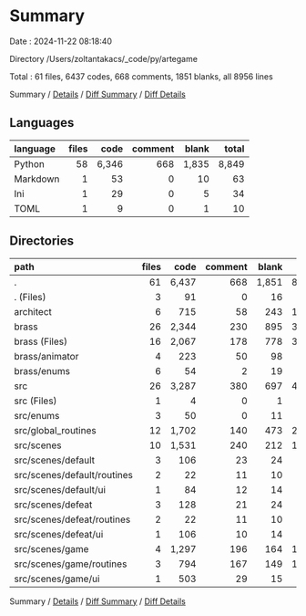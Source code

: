 # Summary

Date : 2024-11-22 08:18:40

Directory /Users/zoltantakacs/_code/py/artegame

Total : 61 files,  6437 codes, 668 comments, 1851 blanks, all 8956 lines

Summary / [Details](details.md) / [Diff Summary](diff.md) / [Diff Details](diff-details.md)

## Languages
| language | files | code | comment | blank | total |
| :--- | ---: | ---: | ---: | ---: | ---: |
| Python | 58 | 6,346 | 668 | 1,835 | 8,849 |
| Markdown | 1 | 53 | 0 | 10 | 63 |
| Ini | 1 | 29 | 0 | 5 | 34 |
| TOML | 1 | 9 | 0 | 1 | 10 |

## Directories
| path | files | code | comment | blank | total |
| :--- | ---: | ---: | ---: | ---: | ---: |
| . | 61 | 6,437 | 668 | 1,851 | 8,956 |
| . (Files) | 3 | 91 | 0 | 16 | 107 |
| architect | 6 | 715 | 58 | 243 | 1,016 |
| brass | 26 | 2,344 | 230 | 895 | 3,469 |
| brass (Files) | 16 | 2,067 | 178 | 778 | 3,023 |
| brass/animator | 4 | 223 | 50 | 98 | 371 |
| brass/enums | 6 | 54 | 2 | 19 | 75 |
| src | 26 | 3,287 | 380 | 697 | 4,364 |
| src (Files) | 1 | 4 | 0 | 1 | 5 |
| src/enums | 3 | 50 | 0 | 11 | 61 |
| src/global_routines | 12 | 1,702 | 140 | 473 | 2,315 |
| src/scenes | 10 | 1,531 | 240 | 212 | 1,983 |
| src/scenes/default | 3 | 106 | 23 | 24 | 153 |
| src/scenes/default/routines | 2 | 22 | 11 | 10 | 43 |
| src/scenes/default/ui | 1 | 84 | 12 | 14 | 110 |
| src/scenes/defeat | 3 | 128 | 21 | 24 | 173 |
| src/scenes/defeat/routines | 2 | 22 | 11 | 10 | 43 |
| src/scenes/defeat/ui | 1 | 106 | 10 | 14 | 130 |
| src/scenes/game | 4 | 1,297 | 196 | 164 | 1,657 |
| src/scenes/game/routines | 3 | 794 | 167 | 149 | 1,110 |
| src/scenes/game/ui | 1 | 503 | 29 | 15 | 547 |

Summary / [Details](details.md) / [Diff Summary](diff.md) / [Diff Details](diff-details.md)